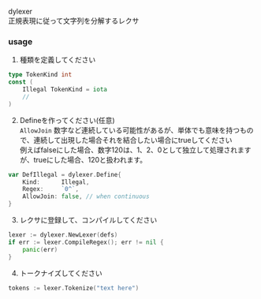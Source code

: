 dylexer  
正規表現に従って文字列を分解するレクサ

### usage

1. 種類を定義してください
```go
type TokenKind int
const (
    Illegal TokenKind = iota
    //
)
```

2. Defineを作ってください(任意)  
`AllowJoin` 数字など連続している可能性があるが、単体でも意味を持つもので、連続して出現した場合それを結合したい場合にtrueしてください  
例えばfalseにした場合、数字120は、1、2、0として独立して処理されますが、trueにした場合、120と扱われます。
```go
var DefIllegal = dylexer.Define{
	Kind:      Illegal,
	Regex:     `0^`,
	AllowJoin: false, // when continuous
}
```

3. レクサに登録して、コンパイルしてください
```go
lexer := dylexer.NewLexer(defs)
if err := lexer.CompileRegex(); err != nil {
    panic(err)
}
```

4. トークナイズしてください
```go
tokens := lexer.Tokenize("text here")
```